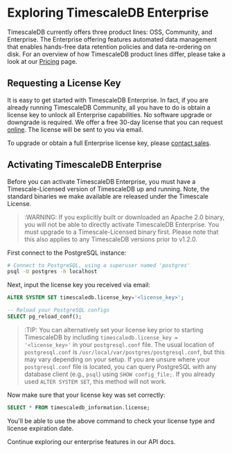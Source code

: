 # Exploring TimescaleDB Enterprise

TimescaleDB currently offers three product lines: OSS, Community, and Enterprise.
The Enterprise offering features automated data management that enables hands-free data retention policies
and data re-ordering on disk. For an overview of how TimescaleDB product lines differ,
please take a look at our [Pricing][pricing] page.

## Requesting a License Key

It is easy to get started with TimescaleDB Enterprise. In fact, if you are already
running TimescaleDB Community, all you have to do is obtain a license key to unlock
all Enterprise capabilities. No software upgrade or downgrade is required. We offer a free 30-day license
that you can request [online][license]. The license will be sent to you via email.

To upgrade or obtain a full Enterprise license key, please [contact sales][contact-sales].

## Activating TimescaleDB Enterprise

Before you can activate TimescaleDB Enterprise, you must have a Timescale-Licensed version of
TimescaleDB up and running. Note, the standard binaries we make available are released under the Timescale License.

>:WARNING: If you explicitly built or downloaded an Apache 2.0 binary, you will not be able to
directly activate TimescaleDB Enterprise. You must upgrade to a Timescale-Licensed binary first.
Please note that this also applies to any TimescaleDB versions prior to v1.2.0.

First connect to the PostgreSQL instance:

```bash
# Connect to PostgreSQL, using a superuser named 'postgres'
psql -U postgres -h localhost
```

Next, input the license key you received via email:

```sql
ALTER SYSTEM SET timescaledb.license_key='<license_key>';

-- Reload your PostgreSQL configs
SELECT pg_reload_conf();
```

>:TIP: You can alternatively set your license key prior to starting TimescaleDB by including
`timescaledb.license_key = '<license_key>'` in your `postgresql.conf` file.
The usual location of `postgresql.conf` is `/usr/local/var/postgres/postgresql.conf`,
but this may vary depending on your setup. If you are unsure where your `postgresql.conf` file
is located, you can query PostgreSQL with any database client (e.g., `psql`)
using `SHOW config_file;`. If you already used `ALTER SYSTEM SET`, this method will not work.

Now make sure that your license key was set correctly:

```sql
SELECT * FROM timescaledb_information.license;
```

You'll be able to use the above command to check your license type and license expiration date.

Continue exploring our enterprise features in our API docs.


[pricing]: https://www.timescale.com/pricing
[license]: https://www.timescale.com/license
[contact-sales]: https://www.timescale.com/contact
